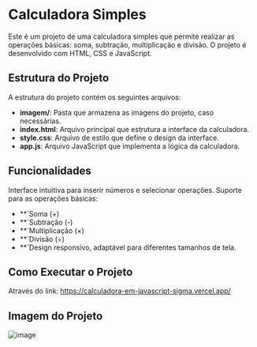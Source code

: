 # Calculadora Simples
Este é um projeto de uma calculadora simples que permite realizar as operações básicas: soma, subtração, multiplicação e divisão. O projeto é desenvolvido com HTML, CSS e JavaScript.

## Estrutura do Projeto
A estrutura do projeto contém os seguintes arquivos:

- **imagem/**: Pasta que armazena as imagens do projeto, caso necessárias.
- **index.html**: Arquivo principal que estrutura a interface da calculadora.
- **style.css**: Arquivo de estilo que define o design da interface.
- **app.js**: Arquivo JavaScript que implementa a lógica da calculadora.

## Funcionalidades
Interface intuitiva para inserir números e selecionar operações.
Suporte para as operações básicas:
- **`Soma (+)
- **`Subtração (-)
- **`Multiplicação (×)
- **`Divisão (÷)
- **`Design responsivo, adaptável para diferentes tamanhos de tela.

## Como Executar o Projeto
Através do link: https://calculadora-em-javascript-sigma.vercel.app/

## Imagem do Projeto
![image](https://github.com/user-attachments/assets/6a601f69-4b14-4b1f-8202-9af859935e0a)
